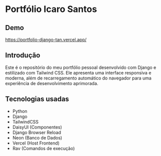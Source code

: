 # Portfólio Icaro Santos



## Demo

https://portfolio-django-tan.vercel.app/

## Introdução

Este é o repositório do meu portfólio pessoal desenvolvido com Django e estilizado com Tailwind CSS. Ele apresenta uma interface responsiva e moderna, além de recarregamento automático do navegador para uma experiência de desenvolvimento aprimorada.

## Tecnologias usadas 
- Python 
- Django 
- TailwindCSS
- DaisyUI (Componentes)
- Django Browser Reload
- Neon (Banco de Dados) 
- Vercel (Host Frontend)
- Rav (Comandos de execução)